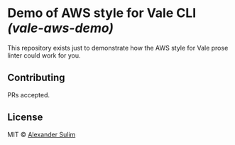 # Demo of AWS style for Vale CLI _(vale-aws-demo)_

This repository exists just to demonstrate how the AWS style for Vale prose
linter could work for you.

## Contributing

PRs accepted.

## License

MIT © [Alexander Sulim](https://sul.im/)
